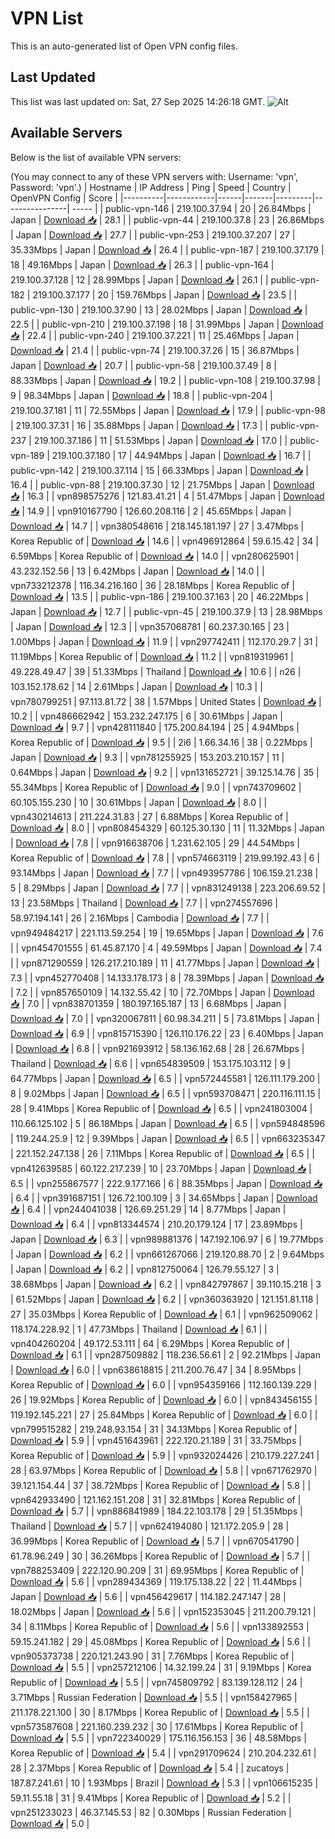 # VPN List

This is an auto-generated list of Open VPN config files.

## Last Updated

This list was last updated on: Sat, 27 Sep 2025 14:26:18 GMT.
![Alt](https://repobeats.axiom.co/api/embed/186b98318ef1479477931607c1ad7d823f12451f.svg "Repobeats analytics image")

## Available Servers

Below is the list of available VPN servers:

(You may connect to any of these VPN servers with: Username: 'vpn', Password: 'vpn'.)
| Hostname | IP Address | Ping | Speed | Country | OpenVPN Config | Score |
|----------|------------|------|-------|---------|----------------| ----- |
| public-vpn-146 | 219.100.37.94 | 20 | 26.84Mbps | Japan | [Download 📥](./configs/server_0_JP.ovpn) | 28.1 |
| public-vpn-44 | 219.100.37.8 | 23 | 26.86Mbps | Japan | [Download 📥](./configs/server_1_JP.ovpn) | 27.7 |
| public-vpn-253 | 219.100.37.207 | 27 | 35.33Mbps | Japan | [Download 📥](./configs/server_2_JP.ovpn) | 26.4 |
| public-vpn-187 | 219.100.37.179 | 18 | 49.16Mbps | Japan | [Download 📥](./configs/server_3_JP.ovpn) | 26.3 |
| public-vpn-164 | 219.100.37.128 | 12 | 28.99Mbps | Japan | [Download 📥](./configs/server_4_JP.ovpn) | 26.1 |
| public-vpn-182 | 219.100.37.177 | 20 | 159.76Mbps | Japan | [Download 📥](./configs/server_5_JP.ovpn) | 23.5 |
| public-vpn-130 | 219.100.37.90 | 13 | 28.02Mbps | Japan | [Download 📥](./configs/server_6_JP.ovpn) | 22.5 |
| public-vpn-210 | 219.100.37.198 | 18 | 31.99Mbps | Japan | [Download 📥](./configs/server_7_JP.ovpn) | 22.4 |
| public-vpn-240 | 219.100.37.221 | 11 | 25.46Mbps | Japan | [Download 📥](./configs/server_8_JP.ovpn) | 21.4 |
| public-vpn-74 | 219.100.37.26 | 15 | 36.87Mbps | Japan | [Download 📥](./configs/server_9_JP.ovpn) | 20.7 |
| public-vpn-58 | 219.100.37.49 | 8 | 88.33Mbps | Japan | [Download 📥](./configs/server_10_JP.ovpn) | 19.2 |
| public-vpn-108 | 219.100.37.98 | 9 | 98.34Mbps | Japan | [Download 📥](./configs/server_11_JP.ovpn) | 18.8 |
| public-vpn-204 | 219.100.37.181 | 11 | 72.55Mbps | Japan | [Download 📥](./configs/server_12_JP.ovpn) | 17.9 |
| public-vpn-98 | 219.100.37.31 | 16 | 35.88Mbps | Japan | [Download 📥](./configs/server_13_JP.ovpn) | 17.3 |
| public-vpn-237 | 219.100.37.186 | 11 | 51.53Mbps | Japan | [Download 📥](./configs/server_14_JP.ovpn) | 17.0 |
| public-vpn-189 | 219.100.37.180 | 17 | 44.94Mbps | Japan | [Download 📥](./configs/server_15_JP.ovpn) | 16.7 |
| public-vpn-142 | 219.100.37.114 | 15 | 66.33Mbps | Japan | [Download 📥](./configs/server_16_JP.ovpn) | 16.4 |
| public-vpn-88 | 219.100.37.30 | 12 | 21.75Mbps | Japan | [Download 📥](./configs/server_17_JP.ovpn) | 16.3 |
| vpn898575276 | 121.83.41.21 | 4 | 51.47Mbps | Japan | [Download 📥](./configs/server_18_JP.ovpn) | 14.9 |
| vpn910167790 | 126.60.208.116 | 2 | 45.65Mbps | Japan | [Download 📥](./configs/server_19_JP.ovpn) | 14.7 |
| vpn380548616 | 218.145.181.197 | 27 | 3.47Mbps | Korea Republic of | [Download 📥](./configs/server_20_KR.ovpn) | 14.6 |
| vpn496912864 | 59.6.15.42 | 34 | 6.59Mbps | Korea Republic of | [Download 📥](./configs/server_21_KR.ovpn) | 14.0 |
| vpn280625901 | 43.232.152.56 | 13 | 6.42Mbps | Japan | [Download 📥](./configs/server_22_JP.ovpn) | 14.0 |
| vpn733212378 | 116.34.216.160 | 36 | 28.18Mbps | Korea Republic of | [Download 📥](./configs/server_23_KR.ovpn) | 13.5 |
| public-vpn-186 | 219.100.37.163 | 20 | 46.22Mbps | Japan | [Download 📥](./configs/server_24_JP.ovpn) | 12.7 |
| public-vpn-45 | 219.100.37.9 | 13 | 28.98Mbps | Japan | [Download 📥](./configs/server_25_JP.ovpn) | 12.3 |
| vpn357068781 | 60.237.30.165 | 23 | 1.00Mbps | Japan | [Download 📥](./configs/server_26_JP.ovpn) | 11.9 |
| vpn297742411 | 112.170.29.7 | 31 | 11.19Mbps | Korea Republic of | [Download 📥](./configs/server_27_KR.ovpn) | 11.2 |
| vpn819319961 | 49.228.49.47 | 39 | 51.33Mbps | Thailand | [Download 📥](./configs/server_28_TH.ovpn) | 10.6 |
| n26 | 103.152.178.62 | 14 | 2.61Mbps | Japan | [Download 📥](./configs/server_29_JP.ovpn) | 10.3 |
| vpn780799251 | 97.113.81.72 | 38 | 1.57Mbps | United States | [Download 📥](./configs/server_30_US.ovpn) | 10.2 |
| vpn486662942 | 153.232.247.175 | 6 | 30.61Mbps | Japan | [Download 📥](./configs/server_31_JP.ovpn) | 9.7 |
| vpn428111840 | 175.200.84.194 | 25 | 4.94Mbps | Korea Republic of | [Download 📥](./configs/server_32_KR.ovpn) | 9.5 |
| 2i6 | 1.66.34.16 | 38 | 0.22Mbps | Japan | [Download 📥](./configs/server_33_JP.ovpn) | 9.3 |
| vpn781255925 | 153.203.210.157 | 11 | 0.64Mbps | Japan | [Download 📥](./configs/server_34_JP.ovpn) | 9.2 |
| vpn131652721 | 39.125.14.76 | 35 | 55.34Mbps | Korea Republic of | [Download 📥](./configs/server_35_KR.ovpn) | 9.0 |
| vpn743709602 | 60.105.155.230 | 10 | 30.61Mbps | Japan | [Download 📥](./configs/server_36_JP.ovpn) | 8.0 |
| vpn430214613 | 211.224.31.83 | 27 | 6.88Mbps | Korea Republic of | [Download 📥](./configs/server_37_KR.ovpn) | 8.0 |
| vpn808454329 | 60.125.30.130 | 11 | 11.32Mbps | Japan | [Download 📥](./configs/server_38_JP.ovpn) | 7.8 |
| vpn916638706 | 1.231.62.105 | 29 | 44.54Mbps | Korea Republic of | [Download 📥](./configs/server_39_KR.ovpn) | 7.8 |
| vpn574663119 | 219.99.192.43 | 6 | 93.14Mbps | Japan | [Download 📥](./configs/server_40_JP.ovpn) | 7.7 |
| vpn493957786 | 106.159.21.238 | 5 | 8.29Mbps | Japan | [Download 📥](./configs/server_41_JP.ovpn) | 7.7 |
| vpn831249138 | 223.206.69.52 | 13 | 23.58Mbps | Thailand | [Download 📥](./configs/server_42_TH.ovpn) | 7.7 |
| vpn274557696 | 58.97.194.141 | 26 | 2.16Mbps | Cambodia | [Download 📥](./configs/server_43_KH.ovpn) | 7.7 |
| vpn949484217 | 221.113.59.254 | 19 | 19.65Mbps | Japan | [Download 📥](./configs/server_44_JP.ovpn) | 7.6 |
| vpn454701555 | 61.45.87.170 | 4 | 49.59Mbps | Japan | [Download 📥](./configs/server_45_JP.ovpn) | 7.4 |
| vpn871290559 | 126.217.210.189 | 11 | 41.77Mbps | Japan | [Download 📥](./configs/server_46_JP.ovpn) | 7.3 |
| vpn452770408 | 14.133.178.173 | 8 | 78.39Mbps | Japan | [Download 📥](./configs/server_47_JP.ovpn) | 7.2 |
| vpn857650109 | 14.132.55.42 | 10 | 72.70Mbps | Japan | [Download 📥](./configs/server_48_JP.ovpn) | 7.0 |
| vpn838701359 | 180.197.165.187 | 13 | 6.68Mbps | Japan | [Download 📥](./configs/server_49_JP.ovpn) | 7.0 |
| vpn320067811 | 60.98.34.211 | 5 | 73.81Mbps | Japan | [Download 📥](./configs/server_50_JP.ovpn) | 6.9 |
| vpn815715390 | 126.110.176.22 | 23 | 6.40Mbps | Japan | [Download 📥](./configs/server_51_JP.ovpn) | 6.8 |
| vpn921693912 | 58.136.162.68 | 28 | 26.67Mbps | Thailand | [Download 📥](./configs/server_52_TH.ovpn) | 6.6 |
| vpn654839509 | 153.175.103.112 | 9 | 64.77Mbps | Japan | [Download 📥](./configs/server_53_JP.ovpn) | 6.5 |
| vpn572445581 | 126.111.179.200 | 8 | 9.02Mbps | Japan | [Download 📥](./configs/server_54_JP.ovpn) | 6.5 |
| vpn593708471 | 220.116.111.15 | 28 | 9.41Mbps | Korea Republic of | [Download 📥](./configs/server_55_KR.ovpn) | 6.5 |
| vpn241803004 | 110.66.125.102 | 5 | 86.18Mbps | Japan | [Download 📥](./configs/server_56_JP.ovpn) | 6.5 |
| vpn594848596 | 119.244.25.9 | 12 | 9.39Mbps | Japan | [Download 📥](./configs/server_57_JP.ovpn) | 6.5 |
| vpn663235347 | 221.152.247.138 | 26 | 7.11Mbps | Korea Republic of | [Download 📥](./configs/server_58_KR.ovpn) | 6.5 |
| vpn412639585 | 60.122.217.239 | 10 | 23.70Mbps | Japan | [Download 📥](./configs/server_59_JP.ovpn) | 6.5 |
| vpn255867577 | 222.9.177.166 | 6 | 88.35Mbps | Japan | [Download 📥](./configs/server_60_JP.ovpn) | 6.4 |
| vpn391687151 | 126.72.100.109 | 3 | 34.65Mbps | Japan | [Download 📥](./configs/server_61_JP.ovpn) | 6.4 |
| vpn244041038 | 126.69.251.29 | 14 | 8.77Mbps | Japan | [Download 📥](./configs/server_62_JP.ovpn) | 6.4 |
| vpn813344574 | 210.20.179.124 | 17 | 23.89Mbps | Japan | [Download 📥](./configs/server_63_JP.ovpn) | 6.3 |
| vpn989881376 | 147.192.106.97 | 6 | 19.77Mbps | Japan | [Download 📥](./configs/server_64_JP.ovpn) | 6.2 |
| vpn661267066 | 219.120.88.70 | 2 | 9.64Mbps | Japan | [Download 📥](./configs/server_65_JP.ovpn) | 6.2 |
| vpn812750064 | 126.79.55.127 | 3 | 38.68Mbps | Japan | [Download 📥](./configs/server_66_JP.ovpn) | 6.2 |
| vpn842797867 | 39.110.15.218 | 3 | 61.52Mbps | Japan | [Download 📥](./configs/server_67_JP.ovpn) | 6.2 |
| vpn360363920 | 121.151.81.118 | 27 | 35.03Mbps | Korea Republic of | [Download 📥](./configs/server_68_KR.ovpn) | 6.1 |
| vpn962509062 | 118.174.228.92 | 1 | 47.73Mbps | Thailand | [Download 📥](./configs/server_69_TH.ovpn) | 6.1 |
| vpn404260204 | 49.172.53.111 | 64 | 6.29Mbps | Korea Republic of | [Download 📥](./configs/server_70_KR.ovpn) | 6.1 |
| vpn287509882 | 118.236.56.61 | 2 | 92.21Mbps | Japan | [Download 📥](./configs/server_71_JP.ovpn) | 6.0 |
| vpn638618815 | 211.200.76.47 | 34 | 8.95Mbps | Korea Republic of | [Download 📥](./configs/server_72_KR.ovpn) | 6.0 |
| vpn954359166 | 112.160.139.229 | 26 | 19.92Mbps | Korea Republic of | [Download 📥](./configs/server_73_KR.ovpn) | 6.0 |
| vpn843456155 | 119.192.145.221 | 27 | 25.84Mbps | Korea Republic of | [Download 📥](./configs/server_74_KR.ovpn) | 6.0 |
| vpn799515282 | 219.248.93.154 | 31 | 34.13Mbps | Korea Republic of | [Download 📥](./configs/server_75_KR.ovpn) | 5.9 |
| vpn451643961 | 222.120.21.189 | 31 | 33.75Mbps | Korea Republic of | [Download 📥](./configs/server_76_KR.ovpn) | 5.9 |
| vpn932024426 | 210.179.227.241 | 28 | 63.97Mbps | Korea Republic of | [Download 📥](./configs/server_77_KR.ovpn) | 5.8 |
| vpn671762970 | 39.121.154.44 | 37 | 38.72Mbps | Korea Republic of | [Download 📥](./configs/server_78_KR.ovpn) | 5.8 |
| vpn642933490 | 121.162.151.208 | 31 | 32.81Mbps | Korea Republic of | [Download 📥](./configs/server_79_KR.ovpn) | 5.7 |
| vpn886841989 | 184.22.103.178 | 29 | 51.35Mbps | Thailand | [Download 📥](./configs/server_80_TH.ovpn) | 5.7 |
| vpn624194080 | 121.172.205.9 | 28 | 36.99Mbps | Korea Republic of | [Download 📥](./configs/server_81_KR.ovpn) | 5.7 |
| vpn670541790 | 61.78.96.249 | 30 | 36.26Mbps | Korea Republic of | [Download 📥](./configs/server_82_KR.ovpn) | 5.7 |
| vpn788253409 | 222.120.90.209 | 31 | 69.95Mbps | Korea Republic of | [Download 📥](./configs/server_83_KR.ovpn) | 5.6 |
| vpn289434369 | 119.175.138.22 | 22 | 11.44Mbps | Japan | [Download 📥](./configs/server_84_JP.ovpn) | 5.6 |
| vpn456429617 | 114.182.247.147 | 28 | 18.02Mbps | Japan | [Download 📥](./configs/server_85_JP.ovpn) | 5.6 |
| vpn152353045 | 211.200.79.121 | 34 | 8.11Mbps | Korea Republic of | [Download 📥](./configs/server_86_KR.ovpn) | 5.6 |
| vpn133892553 | 59.15.241.182 | 29 | 45.08Mbps | Korea Republic of | [Download 📥](./configs/server_87_KR.ovpn) | 5.6 |
| vpn905373738 | 220.121.243.90 | 31 | 7.76Mbps | Korea Republic of | [Download 📥](./configs/server_88_KR.ovpn) | 5.5 |
| vpn257212106 | 14.32.199.24 | 31 | 9.19Mbps | Korea Republic of | [Download 📥](./configs/server_89_KR.ovpn) | 5.5 |
| vpn745809792 | 83.139.128.112 | 24 | 3.71Mbps | Russian Federation | [Download 📥](./configs/server_90_RU.ovpn) | 5.5 |
| vpn158427965 | 211.178.221.100 | 30 | 8.17Mbps | Korea Republic of | [Download 📥](./configs/server_91_KR.ovpn) | 5.5 |
| vpn573587608 | 221.160.239.232 | 30 | 17.61Mbps | Korea Republic of | [Download 📥](./configs/server_92_KR.ovpn) | 5.5 |
| vpn722340029 | 175.116.156.153 | 36 | 48.58Mbps | Korea Republic of | [Download 📥](./configs/server_93_KR.ovpn) | 5.4 |
| vpn291709624 | 210.204.232.61 | 28 | 2.37Mbps | Korea Republic of | [Download 📥](./configs/server_94_KR.ovpn) | 5.4 |
| zucatoys | 187.87.241.61 | 10 | 1.93Mbps | Brazil | [Download 📥](./configs/server_95_BR.ovpn) | 5.3 |
| vpn106615235 | 59.11.55.18 | 31 | 9.41Mbps | Korea Republic of | [Download 📥](./configs/server_96_KR.ovpn) | 5.2 |
| vpn251233023 | 46.37.145.53 | 82 | 0.30Mbps | Russian Federation | [Download 📥](./configs/server_97_RU.ovpn) | 5.0 |
